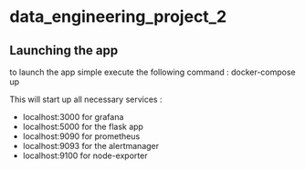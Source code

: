 # data_engineering_project_2

## Launching the app

to launch the app simple execute the following command : 
    docker-compose up


This will start up all necessary services : 
- localhost:3000 for grafana
- localhost:5000 for the flask app
- localhost:9090 for prometheus
- localhost:9093 for the alertmanager
- localhost:9100 for node-exporter
